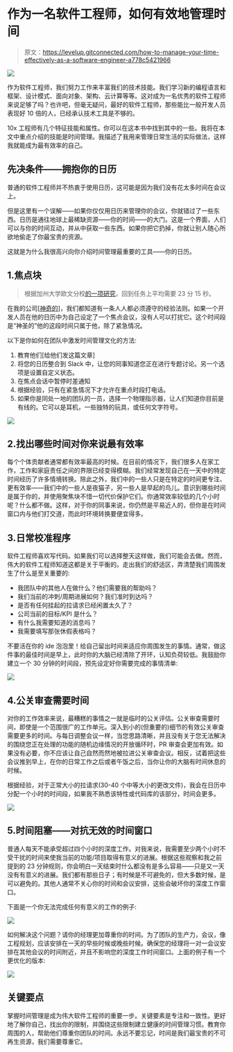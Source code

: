 # 作为一名软件工程师，如何有效地管理时间

> 原文：<https://levelup.gitconnected.com/how-to-manage-your-time-effectively-as-a-software-engineer-a778c5421966>

![](img/34ec2c84cfca5e23922e988a915f44be.png)

作为软件工程师，我们努力工作来丰富我们的技术技能。我们学习新的编程语言和框架、设计模式、面向对象、架构、云计算等等。这对成为一名优秀的软件工程师来说足够了吗？也许吧，但毫无疑问，最好的软件工程师，那些能比一般开发人员表现好 10 倍的人，已经承认技术工具是不够的。

10x 工程师有几个特征技能和属性。你可以在这本书中找到其中的一些。我将在本文中重点介绍的技能是时间管理。我描述了我用来管理日常生活的实际做法，这样我就能成为最有效率的自己。

## 先决条件——拥抱你的日历

普通的软件工程师并不热衷于使用日历，这可能是因为我们没有花太多时间在会议上。

但是这里有一个误解——如果你仅仅用日历来管理你的会议，你就错过了一些东西。日历是通往地球上最稀缺资源——你的时间——的大门。这是一个界面，人们可以与你的时间互动，并从中获取一些东西。如果你把它扔掉，你就让别人随心所欲地偷走了你最宝贵的资源。

这就是为什么我很高兴向你介绍时间管理最重要的工具——你的日历。

## 1.焦点块

> 根据加州大学欧文分校[的一项研究](https://www.ics.uci.edu/~gmark/chi08-mark.pdf)，回到任务上平均需要 23 分 15 秒。

在我的公司[[神奇的](https://magicalhq.com/)]，我们都知道有一条人人都必须遵守的经验法则。如果一个开发人员在他的日历中为自己设定了一个焦点会议，没有人可以打扰它。这个时间段是“神圣的”他的这段时间只属于他，除了紧急情况。

以下是你如何在团队中激发时间管理文化的方法:

1.  教育他们[给他们发这篇文章]
2.  将您的日历整合到 Slack 中，让您的同事知道您正在进行专题讨论。另一个选项是设置自定义状态。
3.  在焦点会话中暂停时差通知
4.  根据经验，只有在紧急情况下才允许在重点时段打电话。
5.  如果你是同处一地的团队的一员，选择一个物理指示器，让人们知道你目前是有线的。它可以是耳机，一些独特的玩具，或任何文字符号。

![](img/e9bf0815cb928bca9b194f9974669c24.png)

## 2.**找出哪些时间对你来说最有效率**

每个个体贡献者通常都有效率最高的时候。在目前的情况下，我们很多人在家工作，工作和家庭责任之间的界限已经变得模糊。我们经常发现自己在一天中的特定时间经历了许多情境转换。除此之外，我们中的一些人只是在特定的时间更专注、更有效率——我们中的一些人是夜猫子，另一些人是早起的鸟儿。意识到哪些时间是属于你的，并使用聚焦块不惜一切代价保护它们。你通常效率较低的几个小时呢？什么都不做。这样，对于你的同事来说，你仍然是平易近人的，但你是在时间窗口内与他们打交道，而此时环境转换要便宜得多。

## 3.日常校准程序

软件工程师喜欢写代码。如果我们可以选择整天这样做，我们可能会去做。然而，伟大的软件工程师知道这都是关于平衡的。走出我们的舒适区，弄清楚我们周围发生了什么是至关重要的:

*   我团队中的其他人在做什么？他们需要我的帮助吗？
*   我们当前的冲刺/周期进展如何？我们准时到达吗？
*   是否有任何挂起的拉请求已经闲置太久了？
*   公司当前的目标/KPI 是什么？
*   有什么我需要知道的消息吗？
*   我需要填写那张休假表格吗？

不要活在你的 ide 泡泡里！给自己留出时间来适应你周围发生的事情。通常，做这件事的最佳时间是早上，此时你的大脑已经清除了开环，认知负荷较低。我鼓励你建立一个 30 分钟的时间段，预先设定好你需要完成的事情清单:

![](img/39b85254d86c37ff9823dab4edc77922.png)

## 4.公关审查需要时间

对你的工作效率来说，最糟糕的事情之一就是临时的公关评估。公关审查需要时间，即使是一个范围很广的工作单元。深入到小的(但重要的)细节的有效公关审查需要更多的时间。与每日调整会议一样，当您思路清晰，并且没有关于您无法解决的围绕您正在处理的功能的随机边缘情况的开放循环时，PR 审查会更加有效。如果没有必要，你不应该让自己自然而然地被拉进公关审查会议。相反，试着把这些会议推到早上，在你的日常工作之后或者午饭之后，当你让你的大脑有时间休息的时候。

根据经验，对于正常大小的拉请求(30-40 个中等大小的更改文件)，我会在日历中分配一个小时的时间段，如果我不熟悉该特性或代码库的该部分，时间会更多。

![](img/20b1f6fe09765995d275955ff8474580.png)

## 5.时间阻塞——对抗无效的时间窗口

普通人每天不能承受超过四个小时的深度工作。对我来说，我需要至少两个小时不受干扰的时间来使我当前的功能/项目取得有意义的进展。根据这些观察和我之前提到的 23 分钟规则，你会明白一天结束时什么都没有是多么容易——只是又一天没有有意义的进展。我们都有那些日子；有时候是不可避免的，但大多数时候，是可以避免的。其他人通常不关心你的时间和会议安排，这些会破坏你的深度工作窗口。

下面是一个你无法完成任何有意义的工作的例子:

![](img/240e4cb7b5215e5ad54a3b0c69267c2d.png)

如何解决这个问题？请你的经理更加尊重你的时间。为了团队的生产力，会议，像工程规划，应该安排在一天的早些时候或晚些时候。确保您的经理将一对一会议安排在其他会议的时间附近，并且不影响您的深度工作时间窗口。上面的例子有一个更优化的版本:

![](img/8fa8c701e93a9ce6cd9988cdf6822612.png)

## 关键要点

掌握时间管理是成为伟大软件工程师的重要一步。关键要素是专注和一致性。更好地了解你自己，找出你的限制，并围绕这些限制建立健康的时间管理习惯。教育你周围的人，帮助他们尊重你团队的时间。永远不要忘记，时间是我们最宝贵的不可再生资源，我们需要尊重它。